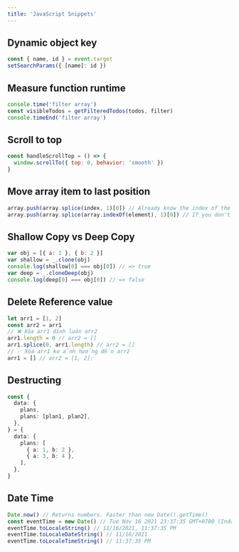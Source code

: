 ```yaml
---
title: 'JavaScript Snippets'
---
```


## Dynamic object key

```jsx
const { name, id } = event.target
setSearchParams({ [name]: id })
```

## Measure function runtime

```js
console.time('filter array')
const visibleTodos = getFilteredTodos(todos, filter)
console.timeEnd('filter array')
```

## Scroll to top

```jsx
const handleScrollTop = () => {
  window.scrollTo({ top: 0, behavior: 'smooth' })
}
```

## Move array item to last position

```js
array.push(array.splice(index, 1)[0]) // Already know the index of the item to move
array.push(array.splice(array.indexOf(element), 1)[0]) // If you don't have the index, and only the element
```

## Shallow Copy vs Deep Copy

```js
var obj = [{ a: 1 }, { b: 2 }]
var shallow = _.clone(obj)
console.log(shallow[0] === obj[0]) // => true
var deep = _.cloneDeep(obj)
console.log(deep[0] === obj[0]) // => false
```

## Delete Reference value

```js
let arr1 = [1, 2]
const arr2 = arr1
// ❌ Xóa arr1 dính luôn arr2
arr1.length = 0 // arr2 = []
arr1.splice(0, arr1.length) // arr2 = []
// ✅ Xóa arr1 ko ảnh hưởng đến arr2
arr1 = [] // arr2 = [1, 2];
```

## Destructing

```ts
const {
  data: {
    plans,
    plans: [plan1, plan2],
  },
} = {
  data: {
    plans: [
      { a: 1, b: 2 },
      { a: 3, b: 4 },
    ],
  },
}
```

## Date Time

```js
Date.now() // Returns numbers. Faster than new Date().getTime()
const eventTime = new Date() // Tue Nov 16 2021 23:37:35 GMT+0700 (Indochina Time)
eventTime.toLocaleString() // 11/16/2021, 11:37:35 PM
eventTime.toLocaleDateString() // 11/16/2021
eventTime.toLocaleTimeString() // 11:37:35 PM
```

